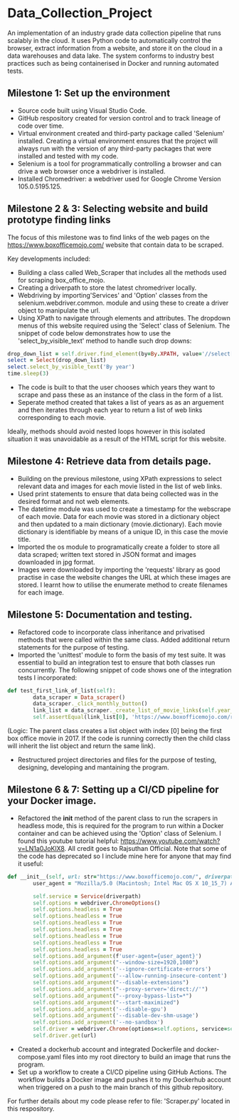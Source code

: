 # Data_Collection_Project 
An implementation of an industry grade data collection pipeline that runs scalably in the cloud. It uses Python code to automatically control the browser, extract information from a website, and store it on the cloud in a data warehouses and data lake. The system conforms to industry best practices such as being containerised in Docker and running automated tests.

## Milestone 1: Set up the environment
- Source code built using Visual Studio Code.
- GitHub respository created for version control and to track lineage of code over time.
- Virtual environment created and third-party package called 'Selenium' installed. Creating a virtual environment ensures that the project will always run with the version of any third-party packages that were installed and tested with my code. 
- Selenium is a tool for programmatically controlling a browser and can drive a web browser once a webdriver is installed.
- Installed Chromedriver: a webdriver used for Google Chrome Version 105.0.5195.125.

## Milestone 2 & 3: Selecting website and build prototype finding links
The focus of this milestone was to find links of the web pages on the https://www.boxofficemojo.com/ website that contain data to be scraped.

Key developments included:
- Building a class called Web_Scraper that includes all the methods used for scraping box_office_mojo. 
- Creating a driverpath to store the latest chromedriver locally.
- Webdriving by importing'Services' and 'Option' classes from the selenium.webdriver.common. module and using these to create a   driver object to manipulate the url.
- Using XPath to navigate through elements and attributes. The dropdown menus of this website required using the 'Select' class of Selenium. The snippet of code below demonstrates how to use the 'select_by_visible_text' method to handle such drop downs:

```ruby
drop_down_list = self.driver.find_element(by=By.XPATH, value='//select[@id="view-navSelector"]') 
select = Select(drop_down_list)
select.select_by_visible_text('By year')
time.sleep(3)
```   
- The code is built to that the user chooses which years they want to scrape and pass these as an instance of the class in the form of a list.
- Seperate method created that takes a list of years as as an arguement and then iterates through each year to return a list of web links corresponding to each movie. 

Ideally, methods should avoid nested loops however in this isolated situation it was unavoidable as a result of the HTML script for this website.

## Milestone 4: Retrieve data from details page.
- Building on the previous milestone, using XPath expressions to select relevant data and images for each movie listed in the list of web links.
- Used print statements to ensure that data being collected was in the desired format and not web elements.
- The datetime module was used to create a timestamp for the webscrape of each movie. Data for each movie was stored in a dictionary object and then updated to a main dictionary (movie.dictionary). Each movie dictionary is identifiable by means of a unique ID, in this case the movie title.
- Imported the os module to programatically create a folder to store all data scraped; written text stored in JSON format and images downloaded in jpg format.
- Images were downloaded by importing the 'requests' library as good practise in case the website changes the URL at which these images are stored. I learnt how to utilise the enumerate method to create filenames for each image.


## Milestone 5: Documentation and testing.
- Refactored code to incorporate class inheritance and privatised methods that were called within the same class. Added additional return statements for the purpose of testing. 
- Imported the 'unittest' module to form the basis of my test suite. It was essential to build an integration test to ensure that both classes run concurrently. The following snippet of code shows one of the integration tests I incorporated: 
```ruby
def test_first_link_of_list(self):
        data_scraper = Data_scraper()
        data_scraper._click_monthly_button()
        link_list = data_scraper._create_list_of_movie_links(self.year_list)
        self.assertEqual(link_list[0], 'https://www.boxofficemojo.com/release/rl2708702721/?ref_=bo_my_table_1')
```   
(Logic: The parent class creates a list object with index [0] being the first box office movie in 2017. If the code is running correctly then the child class will inherit the list object and return the same link).
- Restructured project directories and files for the purpose of testing, designing, developing and mantaining the program.


## Milestone 6 & 7: Setting up a CI/CD pipeline for your Docker image.
- Refactored the __init__ method of the parent class to run the scrapers in headless mode, this is required for the program to run within a Docker container and can be achieved using the 'Option' class of Selenium. I found this youtube tutorial helpful: https://www.youtube.com/watch?v=LN1a0JoKlX8. All credit goes to Rajsuthan Official. Note that some of the code has deprecated so I include mine here for anyone that may find it useful:

```ruby
def __init__(self, url: str="https://www.boxofficemojo.com/", driverpath: str='/Applications/chromedriver'):   
        user_agent = "Mozilla/5.0 (Macintosh; Intel Mac OS X 10_15_7) AppleWebKit/537.36 (KHTML, like Gecko) Chrome/107.0.0.0 Safari/537.36"

        self.service = Service(driverpath)
        self.options = webdriver.ChromeOptions()
        self.options.headless = True
        self.options.headless = True
        self.options.headless = True
        self.options.headless = True
        self.options.headless = True
        self.options.headless = True
        self.options.headless = True
        self.options.add_argument(f'user-agent={user_agent}')
        self.options.add_argument("--window-size=1920,1080")
        self.options.add_argument('--ignore-certificate-errors')
        self.options.add_argument('--allow-running-insecure-content')
        self.options.add_argument("--disable-extensions")
        self.options.add_argument("--proxy-server='direct://'")
        self.options.add_argument("--proxy-bypass-list=*")
        self.options.add_argument("--start-maximized")
        self.options.add_argument('--disable-gpu')
        self.options.add_argument('--disable-dev-shm-usage')
        self.options.add_argument('--no-sandbox')
        self.driver = webdriver.Chrome(options=self.options, service=self.service) 
        self.driver.get(url)
``` 
- Created a dockerhub account and integrated Dockerfile and docker-compose.yaml files into my root directory to build an image that runs the program. 
- Set up a workflow to create a CI/CD pipeline using GitHub Actions. The workflow builds a Docker image and pushes it to my Dockerhub account when triggered on a push to the main branch of this github repository. 


For further details about my code please refer to file: 'Scraper.py' located in this respository. 








